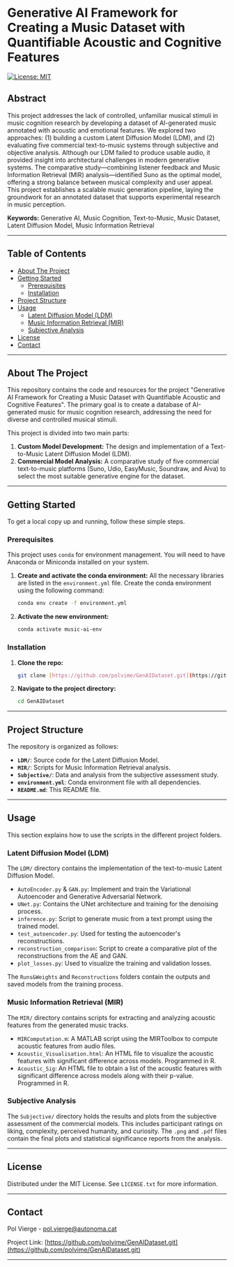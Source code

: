 # Generative AI Framework for Creating a Music Dataset with Quantifiable Acoustic and Cognitive Features

[![License: MIT](https://img.shields.io/badge/License-MIT-yellow.svg)](https://opensource.org/licenses/MIT)

## Abstract

This project addresses the lack of controlled, unfamiliar musical stimuli in music cognition research by developing a dataset of AI-generated music annotated with acoustic and emotional features. We explored two approaches: (1) building a custom Latent Diffusion Model (LDM), and (2) evaluating five commercial text-to-music systems through subjective and objective analysis. Although our LDM failed to produce usable audio, it provided insight into architectural challenges in modern generative systems. The comparative study—combining listener feedback and Music Information Retrieval (MIR) analysis—identified Suno as the optimal model, offering a strong balance between musical complexity and user appeal. This project establishes a scalable music generation pipeline, laying the groundwork for an annotated dataset that supports experimental research in music perception.

**Keywords:** Generative AI, Music Cognition, Text-to-Music, Music Dataset, Latent Diffusion Model, Music Information Retrieval

---

## Table of Contents

- [About The Project](#about-the-project)
- [Getting Started](#getting-started)
  - [Prerequisites](#prerequisites)
  - [Installation](#installation)
- [Project Structure](#project-structure)
- [Usage](#usage)
  - [Latent Diffusion Model (LDM)](#latent-diffusion-model-ldm)
  - [Music Information Retrieval (MIR)](#music-information-retrieval-mir)
  - [Subjective Analysis](#subjective-analysis)
- [License](#license)
- [Contact](#contact)

---

## About The Project

This repository contains the code and resources for the project "Generative AI Framework for Creating a Music Dataset with Quantifiable Acoustic and Cognitive Features". The primary goal is to create a database of AI-generated music for music cognition research, addressing the need for diverse and controlled musical stimuli.

This project is divided into two main parts:
1.  **Custom Model Development:** The design and implementation of a Text-to-Music Latent Diffusion Model (LDM).
2.  **Commercial Model Analysis:** A comparative study of five commercial text-to-music platforms (Suno, Udio, EasyMusic, Soundraw, and Aiva) to select the most suitable generative engine for the dataset.

---

## Getting Started

To get a local copy up and running, follow these simple steps.

### Prerequisites

This project uses `conda` for environment management. You will need to have Anaconda or Miniconda installed on your system.

1.  **Create and activate the conda environment:**
    All the necessary libraries are listed in the `environment.yml` file. Create the conda environment using the following command:
    ```sh
    conda env create -f environment.yml
    ```
2.  **Activate the new environment:**
    ```sh
    conda activate music-ai-env
    ```

### Installation

1.  **Clone the repo:**
    ```sh
    git clone [https://github.com/polvime/GenAIDataset.git](https://github.com/polvime/GenAIDataset.git)
    ```
2.  **Navigate to the project directory:**
    ```sh
    cd GenAIDataset
    ```

---

## Project Structure

The repository is organized as follows:


* **`LDM/`**: Source code for the Latent Diffusion Model.
* **`MIR/`**: Scripts for Music Information Retrieval analysis.
* **`Subjective/`**: Data and analysis from the subjective assessment study.
* **`environment.yml`**: Conda environment file with all dependencies.
* **`README.md`**: This README file.

---

## Usage

This section explains how to use the scripts in the different project folders.

### Latent Diffusion Model (LDM)

The `LDM/` directory contains the implementation of the text-to-music Latent Diffusion Model.

-   `AutoEncoder.py` & `GAN.py`: Implement and train the Variational Autoencoder and Generative Adversarial Network.
-   `UNet.py`: Contains the UNet architecture and training for the denoising process.
-   `inference.py`: Script to generate music from a text prompt using the trained model.
-   `test_autoencoder.py`: Used for testing the autoencoder's reconstructions.
-   `reconstruction_comparison`: Script to create a comparative plot of the reconstructions from the AE and GAN.
-   `plot_losses.py`: Used to visualize the training and validation losses.

The `Runs&Weights` and `Reconstructions` folders contain the outputs and saved models from the training process.

### Music Information Retrieval (MIR)

The `MIR/` directory contains scripts for extracting and analyzing acoustic features from the generated music tracks.

-   `MIRComputation.m`: A MATLAB script using the MIRToolbox to compute acoustic features from audio files.
-   `Acoustic_Visualisation.html`: An HTML file to visualize the acoustic features with significant difference across models. Programmed in R.
-   `Acoustic_Sig`: An HTML file to obtain a list of the acoustic features with significant difference across models along with their p-value. Programmed in R.

### Subjective Analysis

The `Subjective/` directory holds the results and plots from the subjective assessment of the commercial models. This includes participant ratings on liking, complexity, perceived humanity, and curiosity. The `.png` and `.pdf` files contain the final plots and statistical significance reports from the analysis.

---

## License

Distributed under the MIT License. See `LICENSE.txt` for more information.

---

## Contact

Pol Vierge - pol.vierge@autonoma.cat

Project Link: [https://github.com/polvime/GenAIDataset.git](https://github.com/polvime/GenAIDataset.git)

---

